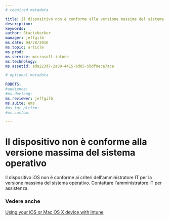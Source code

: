 ```yaml
---
# required metadata

title: Il dispositivo non è conforme alla versione massima del sistema operativo | Microsoft Intune
description:
keywords:
author: Staciebarker
manager: jeffgilb
ms.date: 04/28/2016
ms.topic: article
ms.prod:
ms.service: microsoft-intune
ms.technology:
ms.assetid: ada223d7-2a80-4415-bd85-5bdf9eca7ace

# optional metadata

ROBOTS:
#audience:
#ms.devlang:
ms.reviewer: jeffgilb
ms.suite: ems
#ms.tgt_pltfrm:
#ms.custom:

---
```



# Il dispositivo non è conforme alla versione massima del sistema operativo

Il dispositivo iOS non è conforme ai criteri dell'amministratore IT per la versione massima del sistema operativo. Contattare l'amministratore IT per assistenza.

### Vedere anche
[Using your iOS or Mac OS X device with Intune](using-your-ios-or-mac-os-x-device-with-intune.md)


<!--HONumber=May16_HO2-->


